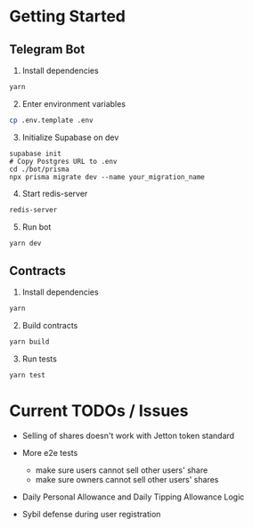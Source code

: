 # Getting Started

## Telegram Bot

1. Install dependencies

```sh
yarn
```

2. Enter environment variables

```sh
cp .env.template .env
```

3. Initialize Supabase on dev

```
supabase init
# Copy Postgres URL to .env
cd ./bot/prisma
npx prisma migrate dev --name your_migration_name
```

4. Start redis-server

```sh
redis-server
```


5. Run bot

```sh
yarn dev
```

## Contracts

1. Install dependencies

```sh
yarn
```

2. Build contracts

```sh
yarn build
```

3. Run tests

```sh
yarn test
```

# Current TODOs / Issues

- Selling of shares doesn't work with Jetton token standard
- More e2e tests
  - make sure users cannot sell other users' share
  - make sure owners cannot sell other users' shares

- Daily Personal Allowance and Daily Tipping Allowance Logic
- Sybil defense during user registration
